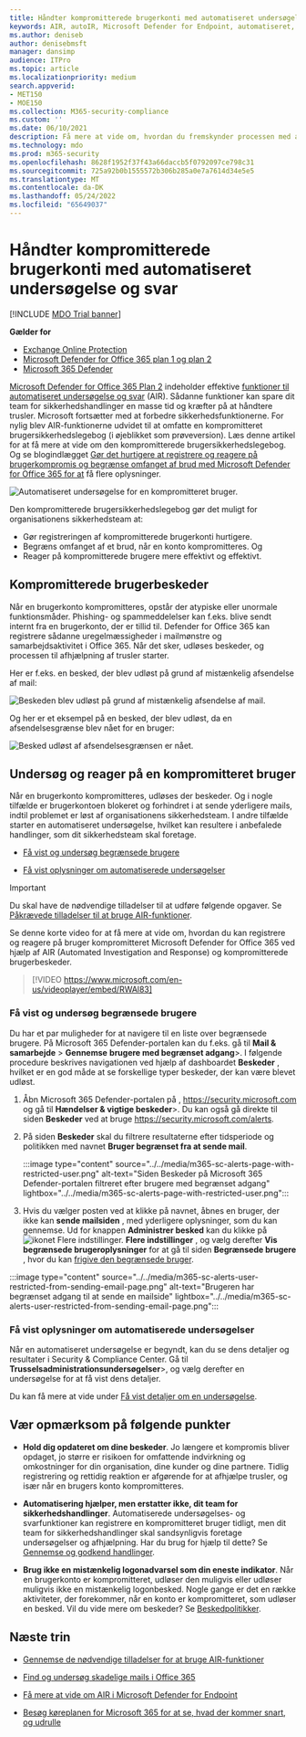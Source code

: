 ```yaml
---
title: Håndter kompromitterede brugerkonti med automatiseret undersøgelse og svar
keywords: AIR, autoIR, Microsoft Defender for Endpoint, automatiseret, undersøgelse, reaktion, afhjælpning, trusler, avanceret, trussel, beskyttelse, kompromitteret
ms.author: deniseb
author: denisebmsft
manager: dansimp
audience: ITPro
ms.topic: article
ms.localizationpriority: medium
search.appverid:
- MET150
- MOE150
ms.collection: M365-security-compliance
ms.custom: ''
ms.date: 06/10/2021
description: Få mere at vide om, hvordan du fremskynder processen med at registrere og løse kompromitterede brugerkonti med automatiserede undersøgelses- og svarfunktioner i Microsoft Defender for Office 365 Plan 2.
ms.technology: mdo
ms.prod: m365-security
ms.openlocfilehash: 8628f1952f37f43a66daccb5f0792097ce798c31
ms.sourcegitcommit: 725a92b0b1555572b306b285a0e7a7614d34e5e5
ms.translationtype: MT
ms.contentlocale: da-DK
ms.lasthandoff: 05/24/2022
ms.locfileid: "65649037"
---
```

# <a name="address-compromised-user-accounts-with-automated-investigation-and-response"></a>Håndter kompromitterede brugerkonti med automatiseret undersøgelse og svar

[!INCLUDE [MDO Trial banner](../includes/mdo-trial-banner.md)]

**Gælder for**
- [Exchange Online Protection](exchange-online-protection-overview.md)
- [Microsoft Defender for Office 365 plan 1 og plan 2](defender-for-office-365.md)
- [Microsoft 365 Defender](../defender/microsoft-365-defender.md)

[Microsoft Defender for Office 365 Plan 2](defender-for-office-365.md#microsoft-defender-for-office-365-plan-1-and-plan-2) indeholder effektive [funktioner til automatiseret undersøgelse og svar](office-365-air.md) (AIR). Sådanne funktioner kan spare dit team for sikkerhedshandlinger en masse tid og kræfter på at håndtere trusler. Microsoft fortsætter med at forbedre sikkerhedsfunktionerne. For nylig blev AIR-funktionerne udvidet til at omfatte en kompromitteret brugersikkerhedslegebog (i øjeblikket som prøveversion). Læs denne artikel for at få mere at vide om den kompromitterede brugersikkerhedslegebog. Og se blogindlægget [Gør det hurtigere at registrere og reagere på brugerkompromis og begrænse omfanget af brud med Microsoft Defender for Office 365 for at](https://techcommunity.microsoft.com/t5/Security-Privacy-and-Compliance/Speed-up-time-to-detect-and-respond-to-user-compromise-and-limit/ba-p/977053) få flere oplysninger.

![Automatiseret undersøgelse for en kompromitteret bruger.](/microsoft-365/media/office365atp-compduserinvestigation.jpg)

Den kompromitterede brugersikkerhedslegebog gør det muligt for organisationens sikkerhedsteam at:

- Gør registreringen af kompromitterede brugerkonti hurtigere.
- Begræns omfanget af et brud, når en konto kompromitteres. Og
- Reager på kompromitterede brugere mere effektivt og effektivt.

## <a name="compromised-user-alerts"></a>Kompromitterede brugerbeskeder

Når en brugerkonto kompromitteres, opstår der atypiske eller unormale funktionsmåder. Phishing- og spammeddelelser kan f.eks. blive sendt internt fra en brugerkonto, der er tillid til. Defender for Office 365 kan registrere sådanne uregelmæssigheder i mailmønstre og samarbejdsaktivitet i Office 365. Når det sker, udløses beskeder, og processen til afhjælpning af trusler starter.

Her er f.eks. en besked, der blev udløst på grund af mistænkelig afsendelse af mail:

![Beskeden blev udløst på grund af mistænkelig afsendelse af mail.](/microsoft-365/media/office365atp-suspiciousemailsendalert.jpg)

Og her er et eksempel på en besked, der blev udløst, da en afsendelsesgrænse blev nået for en bruger:

![Besked udløst af afsendelsesgrænsen er nået.](/microsoft-365/media/office365atp-sendinglimitreached.jpg)

## <a name="investigate-and-respond-to-a-compromised-user"></a>Undersøg og reager på en kompromitteret bruger

Når en brugerkonto kompromitteres, udløses der beskeder. Og i nogle tilfælde er brugerkontoen blokeret og forhindret i at sende yderligere mails, indtil problemet er løst af organisationens sikkerhedsteam. I andre tilfælde starter en automatiseret undersøgelse, hvilket kan resultere i anbefalede handlinger, som dit sikkerhedsteam skal foretage.

- [Få vist og undersøg begrænsede brugere](#view-and-investigate-restricted-users)

- [Få vist oplysninger om automatiserede undersøgelser](#view-details-about-automated-investigations)

> [!IMPORTANT]
> Du skal have de nødvendige tilladelser til at udføre følgende opgaver. Se [Påkrævede tilladelser til at bruge AIR-funktioner](office-365-air.md#required-permissions-to-use-air-capabilities).

Se denne korte video for at få mere at vide om, hvordan du kan registrere og reagere på bruger kompromitteret Microsoft Defender for Office 365 ved hjælp af AIR (Automated Investigation and Response) og kompromitterede brugerbeskeder.
> [!VIDEO https://www.microsoft.com/en-us/videoplayer/embed/RWAl83]

### <a name="view-and-investigate-restricted-users"></a>Få vist og undersøg begrænsede brugere

Du har et par muligheder for at navigere til en liste over begrænsede brugere. På Microsoft 365 Defender-portalen kan du f.eks. gå til **Mail & samarbejde** \> **Gennemse** **brugere med begrænset adgang**\>. I følgende procedure beskrives navigationen ved hjælp af dashboardet **Beskeder** , hvilket er en god måde at se forskellige typer beskeder, der kan være blevet udløst.

1. Åbn Microsoft 365 Defender-portalen på , <https://security.microsoft.com> og gå til **Hændelser & vigtige beskeder**\>. Du kan også gå direkte til siden **Beskeder** ved at bruge <https://security.microsoft.com/alerts>.

2. På siden **Beskeder** skal du filtrere resultaterne efter tidsperiode og politikken med navnet **Bruger begrænset fra at sende mail**.

   :::image type="content" source="../../media/m365-sc-alerts-page-with-restricted-user.png" alt-text="Siden Beskeder på Microsoft 365 Defender-portalen filtreret efter brugere med begrænset adgang" lightbox="../../media/m365-sc-alerts-page-with-restricted-user.png":::

3. Hvis du vælger posten ved at klikke på navnet, åbnes en bruger, der ikke kan **sende mailsiden** , med yderligere oplysninger, som du kan gennemse. Ud for knappen **Administrer besked** kan du klikke på ![ikonet Flere indstillinger.](../../media/m365-cc-sc-more-actions-icon.png) **Flere indstillinger** , og vælg derefter **Vis begrænsede brugeroplysninger** for at gå til siden **Begrænsede brugere** , hvor du kan [frigive den begrænsede bruger](removing-user-from-restricted-users-portal-after-spam.md).

  :::image type="content" source="../../media/m365-sc-alerts-user-restricted-from-sending-email-page.png" alt-text="Brugeren har begrænset adgang til at sende en mailside" lightbox="../../media/m365-sc-alerts-user-restricted-from-sending-email-page.png":::

### <a name="view-details-about-automated-investigations"></a>Få vist oplysninger om automatiserede undersøgelser

Når en automatiseret undersøgelse er begyndt, kan du se dens detaljer og resultater i Security & Compliance Center. Gå til **Trusselsadministrationsundersøgelser**\>, og vælg derefter en undersøgelse for at få vist dens detaljer.

Du kan få mere at vide under [Få vist detaljer om en undersøgelse](air-view-investigation-results.md).

## <a name="keep-the-following-points-in-mind"></a>Vær opmærksom på følgende punkter

- **Hold dig opdateret om dine beskeder**. Jo længere et kompromis bliver opdaget, jo større er risikoen for omfattende indvirkning og omkostninger for din organisation, dine kunder og dine partnere. Tidlig registrering og rettidig reaktion er afgørende for at afhjælpe trusler, og især når en brugers konto kompromitteres.

- **Automatisering hjælper, men erstatter ikke, dit team for sikkerhedshandlinger**. Automatiserede undersøgelses- og svarfunktioner kan registrere en kompromitteret bruger tidligt, men dit team for sikkerhedshandlinger skal sandsynligvis foretage undersøgelser og afhjælpning. Har du brug for hjælp til dette? Se [Gennemse og godkend handlinger](air-review-approve-pending-completed-actions.md).

- **Brug ikke en mistænkelig logonadvarsel som din eneste indikator**. Når en brugerkonto er kompromitteret, udløser den muligvis eller udløser muligvis ikke en mistænkelig logonbesked. Nogle gange er det en række aktiviteter, der forekommer, når en konto er kompromitteret, som udløser en besked. Vil du vide mere om beskeder? Se [Beskedpolitikker](../../compliance/alert-policies.md).

## <a name="next-steps"></a>Næste trin

- [Gennemse de nødvendige tilladelser for at bruge AIR-funktioner](office-365-air.md#required-permissions-to-use-air-capabilities)

- [Find og undersøg skadelige mails i Office 365](investigate-malicious-email-that-was-delivered.md)

- [Få mere at vide om AIR i Microsoft Defender for Endpoint](/windows/security/threat-protection/microsoft-defender-atp/automated-investigations)

- [Besøg køreplanen for Microsoft 365 for at se, hvad der kommer snart, og udrulle](https://www.microsoft.com/microsoft-365/roadmap?filters=)
